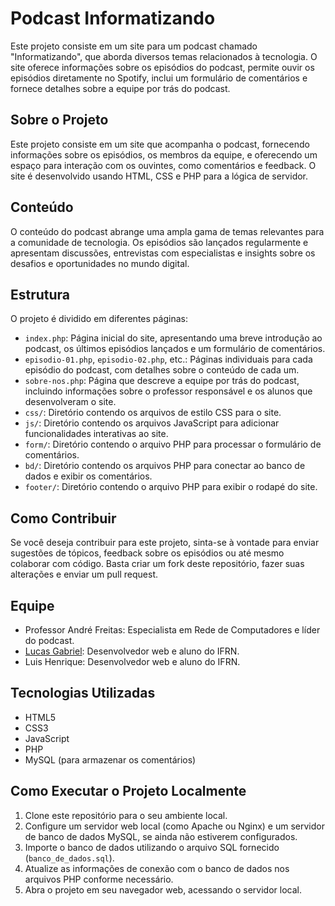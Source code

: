 # Podcast Informatizando

Este projeto consiste em um site para um podcast chamado "Informatizando", que aborda diversos temas relacionados à tecnologia. O site oferece informações sobre os episódios do podcast, permite ouvir os episódios diretamente no Spotify, inclui um formulário de comentários e fornece detalhes sobre a equipe por trás do podcast.

## Sobre o Projeto

Este projeto consiste em um site que acompanha o podcast, fornecendo informações sobre os episódios, os membros da equipe, e oferecendo um espaço para interação com os ouvintes, como comentários e feedback. O site é desenvolvido usando HTML, CSS e PHP para a lógica de servidor.

## Conteúdo

O conteúdo do podcast abrange uma ampla gama de temas relevantes para a comunidade de tecnologia. Os episódios são lançados regularmente e apresentam discussões, entrevistas com especialistas e insights sobre os desafios e oportunidades no mundo digital.

## Estrutura

O projeto é dividido em diferentes páginas:

- `index.php`: Página inicial do site, apresentando uma breve introdução ao podcast, os últimos episódios lançados e um formulário de comentários.
- `episodio-01.php`, `episodio-02.php`, etc.: Páginas individuais para cada episódio do podcast, com detalhes sobre o conteúdo de cada um.
- `sobre-nos.php`: Página que descreve a equipe por trás do podcast, incluindo informações sobre o professor responsável e os alunos que desenvolveram o site.
- `css/`: Diretório contendo os arquivos de estilo CSS para o site.
- `js/`: Diretório contendo os arquivos JavaScript para adicionar funcionalidades interativas ao site.
- `form/`: Diretório contendo o arquivo PHP para processar o formulário de comentários.
- `bd/`: Diretório contendo os arquivos PHP para conectar ao banco de dados e exibir os comentários.
- `footer/`: Diretório contendo o arquivo PHP para exibir o rodapé do site.

## Como Contribuir

Se você deseja contribuir para este projeto, sinta-se à vontade para enviar sugestões de tópicos, feedback sobre os episódios ou até mesmo colaborar com código. Basta criar um fork deste repositório, fazer suas alterações e enviar um pull request.

## Equipe

- Professor André Freitas: Especialista em Rede de Computadores e líder do podcast.
- [Lucas Gabriel](https://www.instagram.com/dev_gabrielmendes/): Desenvolvedor web e aluno do IFRN.
- Luis Henrique: Desenvolvedor web e aluno do IFRN.

## Tecnologias Utilizadas

- HTML5
- CSS3
- JavaScript
- PHP
- MySQL (para armazenar os comentários)

## Como Executar o Projeto Localmente

1. Clone este repositório para o seu ambiente local.
2. Configure um servidor web local (como Apache ou Nginx) e um servidor de banco de dados MySQL, se ainda não estiverem configurados.
3. Importe o banco de dados utilizando o arquivo SQL fornecido (`banco_de_dados.sql`).
4. Atualize as informações de conexão com o banco de dados nos arquivos PHP conforme necessário.
5. Abra o projeto em seu navegador web, acessando o servidor local.
